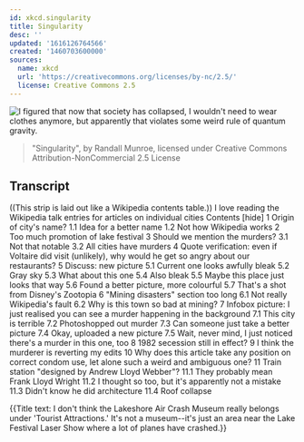 ```yaml
---
id: xkcd.singularity
title: Singularity
desc: ''
updated: '1616126764566'
created: '1460703600000'
sources:
  name: xkcd
  url: 'https://creativecommons.org/licenses/by-nc/2.5/'
  license: Creative Commons 2.5
---
```

![I figured that now that society has collapsed, I wouldn't need to wear clothes anymore, but apparently that violates some weird rule of quantum gravity.](https://imgs.xkcd.com/comics/singularity.png)
> "Singularity", by Randall Munroe, licensed under Creative Commons Attribution-NonCommercial 2.5 License

## Transcript
((This strip is laid out like a Wikipedia contents table.))
I love reading the Wikipedia talk entries for articles on individual cities
Contents [hide]
1 Origin of city's name? 
1.1 Idea for a better name
1.2 Not how Wikipedia works
2 Too much promotion of lake festival
3 Should we mention the murders? 
3.1 Not that notable
3.2 All cities have murders
4 Quote verification: even if Voltaire did visit (unlikely), why would he get so angry about our restaurants? 
5 Discuss: new picture
5.1 Current one looks awfully bleak
5.2 Gray sky
5.3 What about this one
5.4 Also bleak
5.5 Maybe this place just looks that way
5.6 Found a better picture, more colourful
5.7 That's a shot from Disney's Zootopia
6 "Mining disasters" section too long
6.1 Not really Wikipedia's fault
6.2 Why is this town so bad at mining?
7 Infobox picture: I just realised you can see a murder happening in the background
7.1 This city is terrible
7.2 Photoshopped out murder
7.3 Can someone just take a better picture
7.4 Okay, uploaded a new picture
7.5 Wait, never mind, I just noticed there's a murder in this one, too
8 1982 secession still in effect?
9 I think the murderer is reverting my edits
10 Why does this article take any position on correct condom use, let alone such a weird and ambiguous one?
11 Train station "designed by Andrew Lloyd Webber"?
11.1 They probably mean Frank Lloyd Wright
11.2 I thought so too, but it's apparently not a mistake
11.3 Didn't know he did architecture
11.4 Roof collapse

{{Title text: I don't think the Lakeshore Air Crash Museum really belongs under 'Tourist Attractions.' It's not a museum--it's just an area near the Lake Festival Laser Show where a lot of planes have crashed.}}
